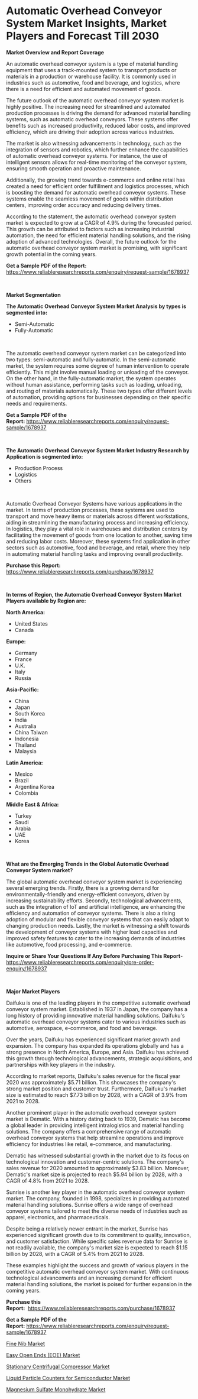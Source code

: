 <p><h1>Automatic Overhead Conveyor System Market Insights, Market Players and Forecast Till 2030</h1></p><p><strong>Market Overview and Report Coverage</strong></p>
<p><p>An automatic overhead conveyor system is a type of material handling equipment that uses a track-mounted system to transport products or materials in a production or warehouse facility. It is commonly used in industries such as automotive, food and beverage, and logistics, where there is a need for efficient and automated movement of goods.</p><p>The future outlook of the automatic overhead conveyor system market is highly positive. The increasing need for streamlined and automated production processes is driving the demand for advanced material handling systems, such as automatic overhead conveyors. These systems offer benefits such as increased productivity, reduced labor costs, and improved efficiency, which are driving their adoption across various industries.</p><p>The market is also witnessing advancements in technology, such as the integration of sensors and robotics, which further enhance the capabilities of automatic overhead conveyor systems. For instance, the use of intelligent sensors allows for real-time monitoring of the conveyor system, ensuring smooth operation and proactive maintenance.</p><p>Additionally, the growing trend towards e-commerce and online retail has created a need for efficient order fulfillment and logistics processes, which is boosting the demand for automatic overhead conveyor systems. These systems enable the seamless movement of goods within distribution centers, improving order accuracy and reducing delivery times.</p><p>According to the statement, the automatic overhead conveyor system market is expected to grow at a CAGR of 4.9% during the forecasted period. This growth can be attributed to factors such as increasing industrial automation, the need for efficient material handling solutions, and the rising adoption of advanced technologies. Overall, the future outlook for the automatic overhead conveyor system market is promising, with significant growth potential in the coming years.</p></p>
<p><strong>Get a Sample PDF of the Report:</strong> <a href="https://www.reliableresearchreports.com/enquiry/request-sample/1678937">https://www.reliableresearchreports.com/enquiry/request-sample/1678937</a></p>
<p>&nbsp;</p>
<p><strong>Market Segmentation</strong></p>
<p><strong>The Automatic Overhead Conveyor System Market Analysis by types is segmented into:</strong></p>
<p><ul><li>Semi-Automatic</li><li>Fully-Automatic</li></ul></p>
<p>&nbsp;</p>
<p><p>The automatic overhead conveyor system market can be categorized into two types: semi-automatic and fully-automatic. In the semi-automatic market, the system requires some degree of human intervention to operate efficiently. This might involve manual loading or unloading of the conveyor. On the other hand, in the fully-automatic market, the system operates without human assistance, performing tasks such as loading, unloading, and routing of materials automatically. These two types offer different levels of automation, providing options for businesses depending on their specific needs and requirements.</p></p>
<p><strong>Get a Sample PDF of the Report:</strong>&nbsp;<a href="https://www.reliableresearchreports.com/enquiry/request-sample/1678937">https://www.reliableresearchreports.com/enquiry/request-sample/1678937</a></p>
<p>&nbsp;</p>
<p><strong>The Automatic Overhead Conveyor System Market Industry Research by Application is segmented into:</strong></p>
<p><ul><li>Production Process</li><li>Logistics</li><li>Others</li></ul></p>
<p>&nbsp;</p>
<p><p>Automatic Overhead Conveyor Systems have various applications in the market. In terms of production processes, these systems are used to transport and move heavy items or materials across different workstations, aiding in streamlining the manufacturing process and increasing efficiency. In logistics, they play a vital role in warehouses and distribution centers by facilitating the movement of goods from one location to another, saving time and reducing labor costs. Moreover, these systems find application in other sectors such as automotive, food and beverage, and retail, where they help in automating material handling tasks and improving overall productivity.</p></p>
<p><strong>Purchase this Report:</strong>&nbsp; <a href="https://www.reliableresearchreports.com/purchase/1678937">https://www.reliableresearchreports.com/purchase/1678937</a></p>
<p>&nbsp;</p>
<p><strong>In terms of Region, the Automatic Overhead Conveyor System Market Players available by Region are:</strong></p>
<p>
    <p> <strong> North America: </strong>
        <ul>
            <li>United States</li>
            <li>Canada</li>
        </ul>
        </p> 
    <p> <strong> Europe: </strong>
        <ul>
            <li>Germany</li>
            <li>France</li>
            <li>U.K.</li>
            <li>Italy</li>
            <li>Russia</li>
        </ul>
        </p> 
    <p> <strong> Asia-Pacific: </strong>
        <ul>
            <li>China</li>
            <li>Japan</li>
            <li>South Korea</li>
            <li>India</li>
            <li>Australia</li>
            <li>China Taiwan</li>
            <li>Indonesia</li>
            <li>Thailand</li>
            <li>Malaysia</li>
        </ul>
        </p> 
    <p> <strong> Latin America: </strong>
        <ul>
            <li>Mexico</li>
            <li>Brazil</li>
            <li>Argentina Korea</li>
            <li>Colombia</li>
        </ul>
        </p> 
    <p> <strong> Middle East & Africa: </strong>
        <ul>
            <li>Turkey</li>
            <li>Saudi</li>
            <li>Arabia</li>
            <li>UAE</li>
            <li>Korea</li>
        </ul>
    </p>
    </p>
<p>&nbsp;</p>
<p><strong>What are the Emerging Trends in the Global Automatic Overhead Conveyor System market?</strong></p>
<p><p>The global automatic overhead conveyor system market is experiencing several emerging trends. Firstly, there is a growing demand for environmentally-friendly and energy-efficient conveyors, driven by increasing sustainability efforts. Secondly, technological advancements, such as the integration of IoT and artificial intelligence, are enhancing the efficiency and automation of conveyor systems. There is also a rising adoption of modular and flexible conveyor systems that can easily adapt to changing production needs. Lastly, the market is witnessing a shift towards the development of conveyor systems with higher load capacities and improved safety features to cater to the increasing demands of industries like automotive, food processing, and e-commerce.</p></p>
<p><strong>Inquire or Share Your Questions If Any Before Purchasing This Report</strong>- <a href="https://www.reliableresearchreports.com/enquiry/pre-order-enquiry/1678937">https://www.reliableresearchreports.com/enquiry/pre-order-enquiry/1678937</a></p>
<p>&nbsp;</p>
<p><strong>Major Market Players</strong></p>
<p><p>Daifuku is one of the leading players in the competitive automatic overhead conveyor system market. Established in 1937 in Japan, the company has a long history of providing innovative material handling solutions. Daifuku's automatic overhead conveyor systems cater to various industries such as automotive, aerospace, e-commerce, and food and beverage.</p><p>Over the years, Daifuku has experienced significant market growth and expansion. The company has expanded its operations globally and has a strong presence in North America, Europe, and Asia. Daifuku has achieved this growth through technological advancements, strategic acquisitions, and partnerships with key players in the industry.</p><p>According to market reports, Daifuku's sales revenue for the fiscal year 2020 was approximately $5.71 billion. This showcases the company's strong market position and customer trust. Furthermore, Daifuku's market size is estimated to reach $7.73 billion by 2028, with a CAGR of 3.9% from 2021 to 2028.</p><p>Another prominent player in the automatic overhead conveyor system market is Dematic. With a history dating back to 1939, Dematic has become a global leader in providing intelligent intralogistics and material handling solutions. The company offers a comprehensive range of automatic overhead conveyor systems that help streamline operations and improve efficiency for industries like retail, e-commerce, and manufacturing.</p><p>Dematic has witnessed substantial growth in the market due to its focus on technological innovation and customer-centric solutions. The company's sales revenue for 2020 amounted to approximately $3.83 billion. Moreover, Dematic's market size is projected to reach $5.94 billion by 2028, with a CAGR of 4.8% from 2021 to 2028.</p><p>Sunrise is another key player in the automatic overhead conveyor system market. The company, founded in 1998, specializes in providing automated material handling solutions. Sunrise offers a wide range of overhead conveyor systems tailored to meet the diverse needs of industries such as apparel, electronics, and pharmaceuticals.</p><p>Despite being a relatively newer entrant in the market, Sunrise has experienced significant growth due to its commitment to quality, innovation, and customer satisfaction. While specific sales revenue data for Sunrise is not readily available, the company's market size is expected to reach $1.15 billion by 2028, with a CAGR of 5.4% from 2021 to 2028.</p><p>These examples highlight the success and growth of various players in the competitive automatic overhead conveyor system market. With continuous technological advancements and an increasing demand for efficient material handling solutions, the market is poised for further expansion in the coming years.</p></p>
<p><strong>Purchase this Report:</strong>&nbsp;&nbsp;<a href="https://www.reliableresearchreports.com/purchase/1678937">https://www.reliableresearchreports.com/purchase/1678937</a></p>
<p></p>
<p><strong>Get a Sample PDF of the Report:</strong>&nbsp;<a href="https://www.reliableresearchreports.com/enquiry/request-sample/1678937">https://www.reliableresearchreports.com/enquiry/request-sample/1678937</a></p>
<p><p><a href="https://medium.com/@omamuller06/fine-nib-market-size-growth-forecast-2023-2030-5377021e4711">Fine Nib Market</a></p><p><a href="https://github.com/WillieWoodard/Market-Research-Report-List-1/blob/main/easy-open-ends-eoe-market.md">Easy Open Ends (EOE) Market</a></p><p><a href="https://www.linkedin.com/pulse/stationary-centrifugal-compressor-market-research-report-ix9gf/">Stationary Centrifugal Compressor Market</a></p><p><a href="https://www.linkedin.com/pulse/liquid-particle-counters-semiconductor-market-size-kusjf/">Liquid Particle Counters for Semiconductor Market</a></p><p><a href="https://github.com/BryceTownsendr/Market-Research-Report-List-1/blob/main/magnesium-sulfate-monohydrate-market.md">Magnesium Sulfate Monohydrate Market</a></p></p>